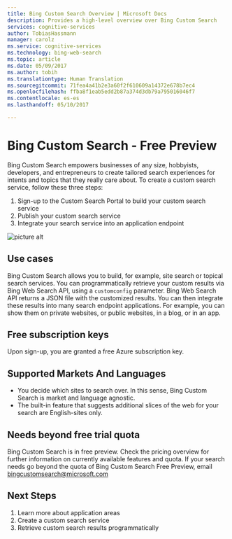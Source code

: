 ```yaml
---
title: Bing Custom Search Overview | Microsoft Docs
description: Provides a high-level overview over Bing Custom Search
services: cognitive-services
author: TobiasHassmann
manager: carolz
ms.service: cognitive-services
ms.technology: bing-web-search
ms.topic: article
ms.date: 05/09/2017
ms.author: tobih
ms.translationtype: Human Translation
ms.sourcegitcommit: 71fea4a41b2e3a60f2f610609a14372e678b7ec4
ms.openlocfilehash: ffba8f1eab5edd2b87a374d3db79a795016046f7
ms.contentlocale: es-es
ms.lasthandoff: 05/10/2017

---
```


# <a name="bing-custom-search---free-preview"></a>Bing Custom Search - Free Preview

Bing Custom Search empowers businesses of any size, hobbyists, developers, and entrepreneurs to create tailored search experiences for intents and topics that they really care about. To create a custom search service, follow these three steps: 

1. Sign-up to the Custom Search Portal to build your custom search service
2. Publish your custom search service
3. Integrate your search service into an application endpoint


![picture alt](bcs-overview.png "How Bing Custom Search works.")


## <a name="use-cases"></a>Use cases
Bing Custom Search allows you to build, for example, site search or topical search services. You can programmatically retrieve your custom results via Bing Web Search API, using a `customconfig` parameter. Bing Web Search API returns a JSON file with the customized results. You can then integrate these results into many search endpoint applications. For example, you can show them on private websites, or public websites, in a blog, or in an app.


## <a name="free-subscription-keys"></a>Free subscription keys
Upon sign-up, you are granted a free Azure subscription key.

## <a name="supported-markets-and-languages"></a>Supported Markets And Languages
- You decide which sites to search over. In this sense, Bing Custom Search is market and language agnostic.
- The built-in feature that suggests additional slices of the web for your search are English-sites only. 

## <a name="needs-beyond-free-trial-quota"></a>Needs beyond free trial quota
Bing Custom Search is in free preview. Check the pricing overview for further information on currently available features and quota.
If your search needs go beyond the quota of Bing Custom Search Free Preview, email bingcustomsearch@microsoft.com

## <a name="next-steps"></a>Next Steps
1. Learn more about application areas
2. Create a custom search service
3. Retrieve custom search results programmatically

